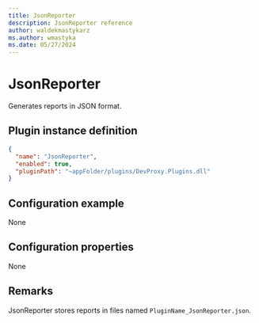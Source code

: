 ```yaml
---
title: JsonReporter
description: JsonReporter reference
author: waldekmastykarz
ms.author: wmastyka
ms.date: 05/27/2024
---
```


# JsonReporter

Generates reports in JSON format.

## Plugin instance definition

```json
{
  "name": "JsonReporter",
  "enabled": true,
  "pluginPath": "~appFolder/plugins/DevProxy.Plugins.dll"
}
```

## Configuration example

None

## Configuration properties

None

## Remarks

JsonReporter stores reports in files named `PluginName_JsonReporter.json`.
